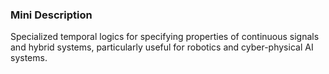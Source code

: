 ### Mini Description

Specialized temporal logics for specifying properties of continuous signals and hybrid systems, particularly useful for robotics and cyber-physical AI systems.
